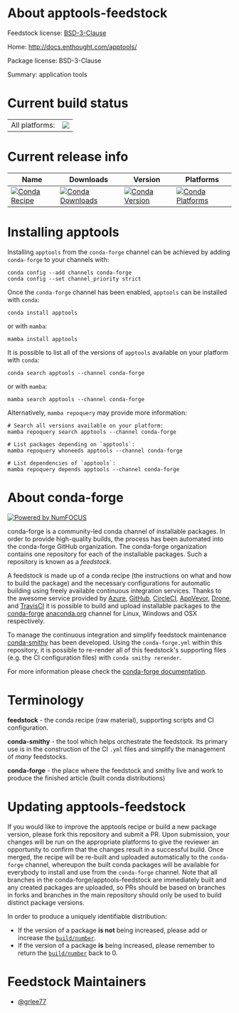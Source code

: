 About apptools-feedstock
========================

Feedstock license: [BSD-3-Clause](https://github.com/conda-forge/apptools-feedstock/blob/main/LICENSE.txt)

Home: http://docs.enthought.com/apptools/

Package license: BSD-3-Clause

Summary: application tools

Current build status
====================


<table><tr><td>All platforms:</td>
    <td>
      <a href="https://dev.azure.com/conda-forge/feedstock-builds/_build/latest?definitionId=2703&branchName=main">
        <img src="https://dev.azure.com/conda-forge/feedstock-builds/_apis/build/status/apptools-feedstock?branchName=main">
      </a>
    </td>
  </tr>
</table>

Current release info
====================

| Name | Downloads | Version | Platforms |
| --- | --- | --- | --- |
| [![Conda Recipe](https://img.shields.io/badge/recipe-apptools-green.svg)](https://anaconda.org/conda-forge/apptools) | [![Conda Downloads](https://img.shields.io/conda/dn/conda-forge/apptools.svg)](https://anaconda.org/conda-forge/apptools) | [![Conda Version](https://img.shields.io/conda/vn/conda-forge/apptools.svg)](https://anaconda.org/conda-forge/apptools) | [![Conda Platforms](https://img.shields.io/conda/pn/conda-forge/apptools.svg)](https://anaconda.org/conda-forge/apptools) |

Installing apptools
===================

Installing `apptools` from the `conda-forge` channel can be achieved by adding `conda-forge` to your channels with:

```
conda config --add channels conda-forge
conda config --set channel_priority strict
```

Once the `conda-forge` channel has been enabled, `apptools` can be installed with `conda`:

```
conda install apptools
```

or with `mamba`:

```
mamba install apptools
```

It is possible to list all of the versions of `apptools` available on your platform with `conda`:

```
conda search apptools --channel conda-forge
```

or with `mamba`:

```
mamba search apptools --channel conda-forge
```

Alternatively, `mamba repoquery` may provide more information:

```
# Search all versions available on your platform:
mamba repoquery search apptools --channel conda-forge

# List packages depending on `apptools`:
mamba repoquery whoneeds apptools --channel conda-forge

# List dependencies of `apptools`:
mamba repoquery depends apptools --channel conda-forge
```


About conda-forge
=================

[![Powered by
NumFOCUS](https://img.shields.io/badge/powered%20by-NumFOCUS-orange.svg?style=flat&colorA=E1523D&colorB=007D8A)](https://numfocus.org)

conda-forge is a community-led conda channel of installable packages.
In order to provide high-quality builds, the process has been automated into the
conda-forge GitHub organization. The conda-forge organization contains one repository
for each of the installable packages. Such a repository is known as a *feedstock*.

A feedstock is made up of a conda recipe (the instructions on what and how to build
the package) and the necessary configurations for automatic building using freely
available continuous integration services. Thanks to the awesome service provided by
[Azure](https://azure.microsoft.com/en-us/services/devops/), [GitHub](https://github.com/),
[CircleCI](https://circleci.com/), [AppVeyor](https://www.appveyor.com/),
[Drone](https://cloud.drone.io/welcome), and [TravisCI](https://travis-ci.com/)
it is possible to build and upload installable packages to the
[conda-forge](https://anaconda.org/conda-forge) [anaconda.org](https://anaconda.org/)
channel for Linux, Windows and OSX respectively.

To manage the continuous integration and simplify feedstock maintenance
[conda-smithy](https://github.com/conda-forge/conda-smithy) has been developed.
Using the ``conda-forge.yml`` within this repository, it is possible to re-render all of
this feedstock's supporting files (e.g. the CI configuration files) with ``conda smithy rerender``.

For more information please check the [conda-forge documentation](https://conda-forge.org/docs/).

Terminology
===========

**feedstock** - the conda recipe (raw material), supporting scripts and CI configuration.

**conda-smithy** - the tool which helps orchestrate the feedstock.
                   Its primary use is in the construction of the CI ``.yml`` files
                   and simplify the management of *many* feedstocks.

**conda-forge** - the place where the feedstock and smithy live and work to
                  produce the finished article (built conda distributions)


Updating apptools-feedstock
===========================

If you would like to improve the apptools recipe or build a new
package version, please fork this repository and submit a PR. Upon submission,
your changes will be run on the appropriate platforms to give the reviewer an
opportunity to confirm that the changes result in a successful build. Once
merged, the recipe will be re-built and uploaded automatically to the
`conda-forge` channel, whereupon the built conda packages will be available for
everybody to install and use from the `conda-forge` channel.
Note that all branches in the conda-forge/apptools-feedstock are
immediately built and any created packages are uploaded, so PRs should be based
on branches in forks and branches in the main repository should only be used to
build distinct package versions.

In order to produce a uniquely identifiable distribution:
 * If the version of a package **is not** being increased, please add or increase
   the [``build/number``](https://docs.conda.io/projects/conda-build/en/latest/resources/define-metadata.html#build-number-and-string).
 * If the version of a package **is** being increased, please remember to return
   the [``build/number``](https://docs.conda.io/projects/conda-build/en/latest/resources/define-metadata.html#build-number-and-string)
   back to 0.

Feedstock Maintainers
=====================

* [@grlee77](https://github.com/grlee77/)

